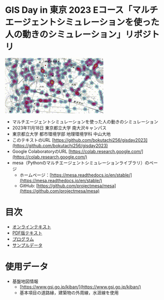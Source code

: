 # GIS Day in 東京 2023 Eコース「マルチエージェントシミュレーションを使った人の動きのシミュレーション」リポジトリ

![picture 0](images/README/20231116_211956.gif)  

* マルチエージェントシミュレーションを使った人の動きのシミュレーション
* 2023年11月18日 東京都立大学 南大沢キャンパス
* 東京都立大学 都市環境学部 地理環境学科 中山大地
* このテキストのURL [https://github.com/bokutachi256/gisday2023](https://github.com/bokutachi256/gisday2023)
* Google ColaboratoryのURL [https://colab.research.google.com/](https://colab.research.google.com/)
* mesa（Pythonのマルチエージェントシミュレーションライブラリ）のページ
  * ホームページ：[https://mesa.readthedocs.io/en/stable/](https://mesa.readthedocs.io/en/stable/)
  * GitHub: [https://github.com/projectmesa/mesa](https://github.com/projectmesa/mesa)

# 目次

* [オンラインテキスト](https://github.com/bokutachi256/gisday2023/blob/main/GISDay2023_%E3%83%86%E3%82%AD%E3%82%B9%E3%83%88.md)
* [PDF版テキスト](https://github.com/bokutachi256/gisday2023/blob/main/GIS%20DAY%20in%20%E6%9D%B1%E4%BA%AC%202023%20%E3%83%9E%E3%83%AB%E3%83%81%E3%82%A8%E3%83%BC%E3%82%B8%E3%82%A7%E3%83%B3%E3%83%88%E3%82%B7%E3%83%9F%E3%83%A5%E3%83%AC%E3%83%BC%E3%82%B7%E3%83%A7%E3%83%B3%E3%82%92%E4%BD%BF%E3%81%A3%E3%81%9F%E4%BA%BA%E3%81%AE%E5%8B%95%E3%81%8D%E3%81%AE%E3%82%B7%E3%83%9F%E3%83%A5%E3%83%AC%E3%83%BC%E3%82%B7%E3%83%A7%E3%83%B3%20%E8%B3%87%E6%96%99.pdf)
* [プログラム](https://github.com/bokutachi256/gisday2023/blob/main/GISDay2023_%E3%83%97%E3%83%AD%E3%82%B0%E3%83%A9%E3%83%A0.ipynb)
* [サンプルデータ](https://github.com/bokutachi256/gisday2023/tree/main/sample_data)

# 使用データ

* 基盤地図情報
  * [https://www.gsi.go.jp/kiban/](https://www.gsi.go.jp/kiban/)
  * 基本項目の道路縁，建築物の外周線，水涯線を使用